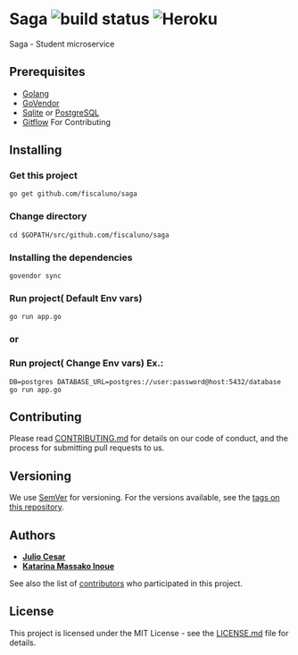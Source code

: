 # Saga ![build status](https://travis-ci.org/fiscaluno/saga.svg?branch=master) ![Heroku](http://heroku-badge.herokuapp.com/?app=fiscaluno-saga)
Saga - Student microservice


## Prerequisites

* [Golang](https://github.com/golang/go) 
* [GoVendor](https://github.com/kardianos/govendor)
* [Sqlite](https://www.sqlite.org/index.html) or [PostgreSQL](https://www.postgresql.org/)
* [Gitflow](https://github.com/nvie/gitflow) For Contributing


## Installing

### Get this project

```
go get github.com/fiscaluno/saga
```
### Change directory

```
cd $GOPATH/src/github.com/fiscaluno/saga
```

### Installing the dependencies

```
govendor sync
``` 

### Run project( Default Env vars)

```
go run app.go
```

### or

### Run project( Change Env vars) Ex.:

```
DB=postgres DATABASE_URL=postgres://user:password@host:5432/database go run app.go
```

## Contributing

Please read [CONTRIBUTING.md](https://github.com/fiscaluno/saga/blob/master/CONTRIBUTING.md) for details on our code of conduct, and the process for submitting pull requests to us.

## Versioning

We use [SemVer](http://semver.org/) for versioning. For the versions available, see the [tags on this repository](https://github.com/fiscaluno/saga/tags).

## Authors

* **[Julio Cesar](https://julioc98.github.io)**
* **[Katarina Massako Inoue](https://github.com/katarinamai)**

See also the list of [contributors](https://github.com/fiscaluno/saga/contributors) who participated in this project.

## License

This project is licensed under the MIT License - see the [LICENSE.md](LICENSE.md) file for details.
